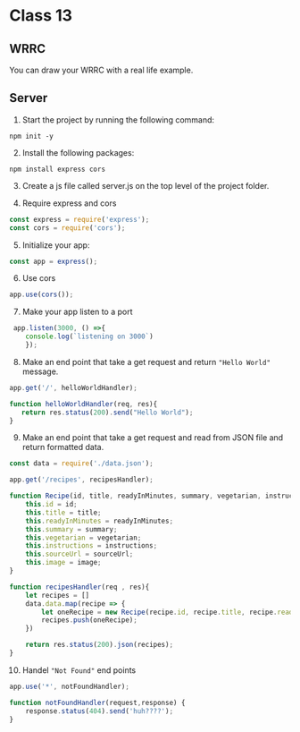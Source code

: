 # Class 13

## **WRRC**

You can draw your WRRC with a real life example.

## **Server**

1. Start the project by running the following command:
```
npm init -y
```
2. Install the following packages:

```
npm install express cors
```

3. Create a js file called server.js on the top level of the project folder.
   
4. Require express and cors

```javascript
const express = require('express');
const cors = require('cors');
```

5. Initialize your app:

```javascript
const app = express();
```

6. Use cors

```javascript
app.use(cors());
```

7. Make your app listen to a port

```javascript
 app.listen(3000, () =>{
    console.log(`listening on 3000`)
    });
```

8. Make an end point that take a get request and return `"Hello World"` message.

```javascript
app.get('/', helloWorldHandler);

function helloWorldHandler(req, res){
   return res.status(200).send("Hello World");
}
```
9. Make an end point that take a get request and read from JSON file and return formatted data.

```javascript
const data = require('./data.json');

app.get('/recipes', recipesHandler);

function Recipe(id, title, readyInMinutes, summary, vegetarian, instructions, sourceUrl, image){
    this.id = id;
    this.title = title;
    this.readyInMinutes = readyInMinutes;
    this.summary = summary;
    this.vegetarian = vegetarian;
    this.instructions = instructions;
    this.sourceUrl = sourceUrl;
    this.image = image;
}

function recipesHandler(req , res){
    let recipes = []
    data.data.map(recipe => {
        let oneRecipe = new Recipe(recipe.id, recipe.title, recipe.readyInMinutes, recipe.summary, recipe.vegetarian, recipe.instructions, recipe.sourceUrl, recipe.image);
        recipes.push(oneRecipe);
    })

    return res.status(200).json(recipes);
}
```
10. Handel `"Not Found"` end points 

```javascript
app.use('*', notFoundHandler);

function notFoundHandler(request,response) { 
    response.status(404).send('huh????');
}
```